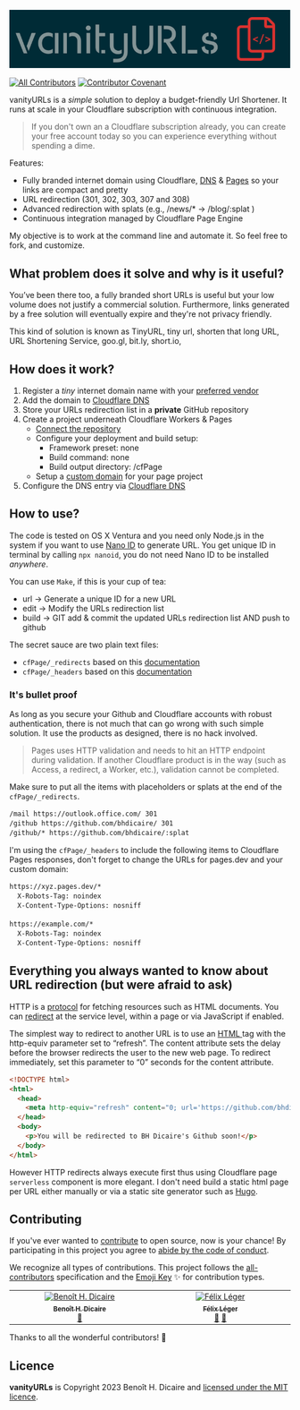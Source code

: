 ![logo](doc/logo.png)

[![All Contributors](https://img.shields.io/badge/all_contributors-3-orange.svg?color=ee8449&style=flat-square)](#contributors) [![Contributor Covenant](https://img.shields.io/badge/Contributor%20Covenant-2.1-4baaaa.svg)](code_of_conduct.md)

vanityURLs is a _simple_ solution to deploy a budget-friendly Url Shortener. It runs at scale in your Cloudflare subscription with continuous integration.

> If you don't own an a Cloudflare subscription already, you can create your free account today so you can experience everything without spending a dime.

Features:
 * Fully branded internet domain using Cloudflare,  [DNS](https://www.cloudflare.com/en-ca/application-services/products/dns/) & [Pages](https://pages.cloudflare.com/) so your links are compact and pretty
 * URL redirection (301, 302, 303, 307 and 308)
 * Advanced redirection with splats (e.g., /news/*  &#8594; /blog/:splat )
 * Continuous integration managed by Cloudflare Page Engine

My objective is to work at the command line and automate it. So feel free to fork, and customize.

## What problem does it solve and why is it useful?

You’ve been there too, a fully branded short URLs is useful but your low volume does not justify a commercial solution. Furthermore, links generated by a free solution will eventually expire and they're not privacy friendly.

This kind of solution is known as TinyURL, tiny url, shorten that long URL, URL Shortening Service,  goo.gl, bit.ly, short.io,

## How does it work?

1. Register a _tiny_ internet domain name with your [preferred vendor](https://www.cloudflare.com/en-ca/products/registrar/)
2. Add the domain to [Cloudflare DNS](https://dash.cloudflare.com/)
3. Store your URLs redirection list in a __private__ GitHub repository
4. Create a project underneath Cloudflare Workers & Pages
    *  [Connect the repository](https://developers.cloudflare.com/pages/get-started/guide/#connect-your-git-provider-to-pages)
    * Configure your deployment and build setup:
      * Framework preset: none
      * Build command: none
      * Build output directory: /cfPage
    * Setup a [custom domain](https://developers.cloudflare.com/pages/platform/custom-domains/) for your page project
5. Configure the DNS entry via [Cloudflare DNS](https://dash.cloudflare.com/)

## How to use?

The code is tested on OS X Ventura and you need only Node.js in the system if you want to use [ Nano ID](https://github.com/ai/nanoid) to generate URL. You get unique ID in terminal by calling `npx nanoid`, you do not need Nano ID to be installed _anywhere_.

You can use `Make`, if this is your cup of tea:
  * url &#8594; Generate a unique ID for a new URL
  * edit  &#8594; Modify the URLs redirection list
  * build  &#8594; GIT add & commit the updated URLs redirection list AND push to github

The secret sauce are two plain text files:
  * `cfPage/_redirects` based on this [documentation](https://developers.cloudflare.com/pages/platform/redirects)
  * `cfPage/_headers` based on this [documentation](https://developers.cloudflare.com/pages/platform/headers/)

### It's bullet proof

As long as you secure your Github and Cloudflare accounts with robust authentication, there is not much that can go wrong with such simple solution. It use the products as designed, there is no hack involved.

> Pages uses HTTP validation and needs to hit an HTTP endpoint during validation. If another Cloudflare product is in the way (such as Access, a redirect, a Worker, etc.), validation cannot be completed.

Make sure to put all the items with placeholders or splats at the end of the `cfPage/_redirects`.

```bash
/mail https://outlook.office.com/ 301
/github https://github.com/bhdicaire/ 301
/github/* https://github.com/bhdicaire/:splat
```

I'm using the `cfPage/_headers` to include the following items to Cloudflare Pages responses, don't forget to change the URLs for pages.dev and your custom domain:
```html
https://xyz.pages.dev/*
  X-Robots-Tag: noindex
  X-Content-Type-Options: nosniff

https://example.com/*
  X-Robots-Tag: noindex
  X-Content-Type-Options: nosniff
```

## Everything you always wanted to know about URL redirection (but were afraid to ask)

HTTP is a [protocol](https://developer.mozilla.org/en-US/docs/Web/HTTP/Resources_and_specifications) for fetching resources such as HTML documents. You can [redirect](https://developer.mozilla.org/en-US/docs/Web/HTTP/Redirections#Overview) at the service level, within a page or via JavaScript if enabled.

The simplest way to redirect to another URL is to use an [HTML <meta>](https://www.w3docs.com/learn-html/html-meta-tag.html) tag with the http-equiv parameter set to “refresh”. The content attribute sets the delay before the browser redirects the user to the new web page. To redirect immediately, set this parameter to “0” seconds for the content attribute.

```html
<!DOCTYPE html>
<html>
  <head>
    <meta http-equiv="refresh" content="0; url='https://github.com/bhdicaire'" />
  </head>
  <body>
    <p>You will be redirected to BH Dicaire's Github soon!</p>
  </body>
</html>
```

However HTTP redirects always execute first thus using Cloudflare page `serverless` component is more elegant. I don't need build a static html page per URL either manually or via a static site generator such as [Hugo](https://gohugo.io/).

## Contributing
If you've ever wanted to [contribute](doc/CONTRIBUTING.md) to open source, now is your chance! By participating in this project you agree to [abide by the code of conduct](doc/CODE-OF-CONDUCT.md).

We recognize all types of contributions. This project follows the [all-contributors](https://github.com/all-contributors/all-contributors) specification and the [Emoji Key](https://allcontributors.org/docs/en/emoji-key) ✨ for contribution types.

<!-- ALL-CONTRIBUTORS-LIST:START - Do not remove or modify this section -->
<!-- prettier-ignore-start -->
<!-- markdownlint-disable -->
<table>
  <tbody>
    <tr>
      <td align="center" valign="top" width="14.28%"><a href="https://github.com/bhdicaire"><img src="https://avatars.githubusercontent.com/u/1316765?v=4?s=100" width="100px;" alt="Benoît H. Dicaire"/><br /><sub><b>Benoît H. Dicaire</b></sub></a><br /><a href="#doc-bhdicaire" title="Documentation">📖</a></td>
      <td align="center" valign="top" width="14.28%"><a href="http://felixleger.com"><img src="https://avatars.githubusercontent.com/u/7781739?v=4?s=100" width="100px;" alt="Félix Léger"/><br /><sub><b>Félix Léger</b></sub></a><br /><a href="#ideas-felleg" title="Ideas, Planning, & Feedback">🤔</a> <a href="#userTesting-felleg" title="User Testing">📓</a></td>
    </tr>
  </tbody>
</table>

<!-- markdownlint-restore -->
<!-- prettier-ignore-end -->

<!-- ALL-CONTRIBUTORS-LIST:END -->
Thanks to all the wonderful contributors! 💓
## Licence
**vanityURLs** is Copyright 2023 Benoît H. Dicaire and [licensed under the MIT licence](https://github.com/bhdicaire/vanityURLs/blob/master/LICENCE).
